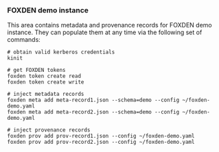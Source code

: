 ### FOXDEN demo instance
This area contains metadata and provenance records for FOXDEN demo instance.
They can populate them at any time via the following set of commands:
```
# obtain valid kerberos credentials
kinit

# get FOXDEN tokens
foxden token create read
foxden token create write

# inject metadata records
foxden meta add meta-record1.json --schema=demo --config ~/foxden-demo.yaml
foxden meta add meta-record2.json --schema=demo --config ~/foxden-demo.yaml

# inject provenance records
foxden prov add prov-record1.json --config ~/foxden-demo.yaml
foxden prov add prov-record2.json --config ~/foxden-demo.yaml
```
